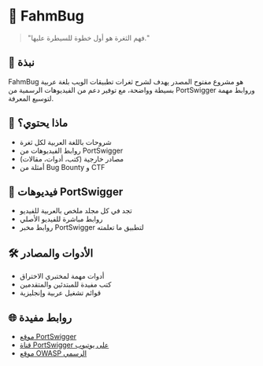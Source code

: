 # 🐞 FahmBug

> "فهم الثغرة هو أول خطوة للسيطرة عليها."

## 📌 نبذة
FahmBug هو مشروع مفتوح المصدر يهدف لشرح ثغرات تطبيقات الويب بلغة عربية بسيطة وواضحة، مع توفير دعم من الفيديوهات الرسمية من PortSwigger وروابط مهمة لتوسيع المعرفة.

## 🧠 ماذا يحتوي؟
- شروحات باللغة العربية لكل ثغرة
- روابط الفيديوهات من PortSwigger
- مصادر خارجية (كتب، أدوات، مقالات)
- أمثلة من Bug Bounty و CTF

## 🎥 فيديوهات PortSwigger
- تجد في كل مجلد ملخص بالعربية للفيديو
- روابط مباشرة للفيديو الأصلي
- روابط مخبر PortSwigger لتطبيق ما تعلمته

## 🛠️ الأدوات والمصادر
- أدوات مهمة لمختبري الاختراق
- كتب مفيدة للمبتدئين والمتقدمين
- قوائم تشغيل عربية وإنجليزية
<!--
## 👨‍💻 المساهمة
مرحب بأي شخص يرغب بإضافة شرح أو تطوير المستودع!
-->
## 🌐 روابط مفيدة
- [موقع PortSwigger](https://portswigger.net/)
- [قناة PortSwigger على يوتيوب](https://www.youtube.com/@PortSwigger)
- [موقع OWASP الرسمي](https://owasp.org/)
